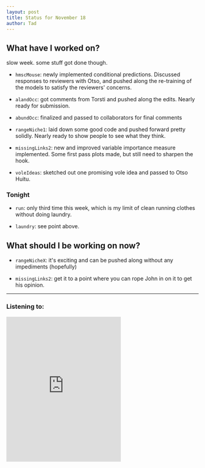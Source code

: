 ```yaml
---
layout: post 
title: Status for November 18 
author: Tad
---
```


## What have I worked on?

slow week. some stuff got done though.

* `hmscMouse`: newly implemented conditional predictions. Discussed responses to reviewers with Otso, and pushed along the re-training of the models to satisfy the reviewers' concerns. 


* `alandOcc`: got comments from Torsti and pushed along the edits. Nearly ready for submission.


* `abundOcc`: finalized and passed to collaborators for final comments


* `rangeNiche1`: laid down some good code and pushed forward pretty solidly. Nearly ready to show people to see what they think.


* `missingLinks2`: new and improved variable importance measure implemented. Some first pass plots made, but still need to sharpen the hook. 


* `voleIdeas`: sketched out one promising vole idea and passed to Otso Huitu.




### Tonight

* `run`: only third time this week, which is my limit of clean running clothes without doing laundry. 

* `laundry`: see point above.





## What should I be working on now?

* `rangeNicheX`: it's exciting and can be pushed along without any impediments (hopefully)

* `missingLinks2`: get it to a point where you can rope John in on it to get his opinion. 





--- 

### Listening to:

<iframe src="https://open.spotify.com/embed/track/4gFzFWcpUn95h1hjNyKulU" width="300" height="380" frameborder="0" allowtransparency="true" allow="encrypted-media"></iframe>

<i class='fa fa-code' style='color:pink'></i>
